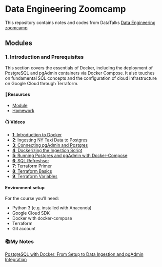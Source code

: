 # Data Engineering Zoomcamp

This repository contains notes and codes from DataTalks [Data Engineering zoomcamp](https://github.com/DataTalksClub/data-engineering-zoomcamp)

## Modules

### 1. Introduction and Prerequisites
This section covers the essentials of Docker, including the deployment of PostgreSQL and pgAdmin containers via Docker Compose. It also touches on fundamental SQL concepts and the configuration of cloud infrastructure on Google Cloud through Terraform.

#### 📗Resources
- [Module](https://github.com/DataTalksClub/data-engineering-zoomcamp/tree/main/01-docker-terraform) 
- [Homework](https://github.com/DataTalksClub/data-engineering-zoomcamp/blob/main/cohorts/2024/01-docker-terraform/homework.md)

#### 📺 Videos
- [**1**: Introduction to Docker](https://www.youtube.com/watch?v=EYNwNlOrpr0&list=PL3MmuxUbc_hJed7dXYoJw8DoCuVHhGEQb&index=4)
- [**2**: Ingesting NY Taxi Data to Postgres](https://www.youtube.com/watch?v=2JM-ziJt0WI&list=PL3MmuxUbc_hJed7dXYoJw8DoCuVHhGEQb&index=5) 
- [**3**: Connecting pgAdmin and Postgres](https://www.youtube.com/watch?v=hCAIVe9N0ow&list=PL3MmuxUbc_hJed7dXYoJw8DoCuVHhGEQb&index=7)
- [**4**: Dockerizing the Ingestion Script](https://www.youtube.com/watch?v=B1WwATwf-vY&list=PL3MmuxUbc_hJed7dXYoJw8DoCuVHhGEQb&index=8)
- [**5**: Running Postgres and pgAdmin with Docker-Compose](https://www.youtube.com/watch?v=hKI6PkPhpa0&list=PL3MmuxUbc_hJed7dXYoJw8DoCuVHhGEQb&index=9)
- [**6**: SQL Refreshser](https://www.youtube.com/watch?v=QEcps_iskgg&list=PL3MmuxUbc_hJed7dXYoJw8DoCuVHhGEQb&index=10) 
- [**7**: Terraform Primer](https://www.youtube.com/watch?v=s2bOYDCKl_M&list=PL3MmuxUbc_hJed7dXYoJw8DoCuVHhGEQb&index=11)
- [**8**: Terraform Basics](https://www.youtube.com/watch?v=Y2ux7gq3Z0o&list=PL3MmuxUbc_hJed7dXYoJw8DoCuVHhGEQb&index=12)
- [**9**: Terraform Variables](https://www.youtube.com/watch?v=PBi0hHjLftk&list=PL3MmuxUbc_hJed7dXYoJw8DoCuVHhGEQb&index=13)

#### Environment setup 

For the course you'll need:

* Python 3 (e.g. installed with Anaconda)
* Google Cloud SDK
* Docker with docker-compose
* Terraform
* Git account

### 📚My Notes

[PostgreSQL with Docker: From Setup to Data Ingestion and pgAdmin Integration](https://blog.devops.dev/postgresql-with-docker-from-setup-to-data-ingestion-and-pgadmin-integration-929c966cc650)

